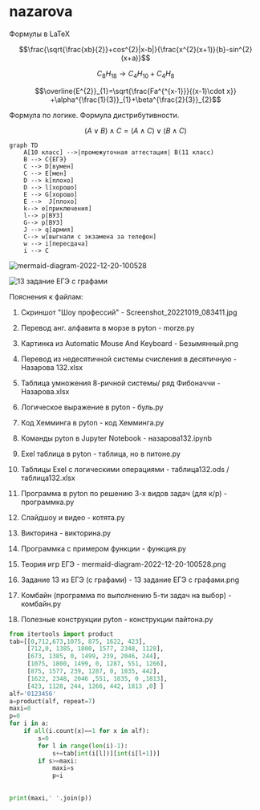 # nazarova
Формулы в LaTeX


$$\frac{\sqrt{\frac{xb}{2}}+cos^{2}|x-b|}{\frac{x^{2}(x+1)}{b}-sin^{2}(x+a)}$$


$$C_{8}H_{18}\to C_{4}H_{10}+C_{4}H_{8}$$


$$\overline{E^{2}}_{1}=\sqrt{\frac{Fa^{^{x-1}}}{(x-1)\cdot x}} +\alpha^{\frac{1}{3}}_{1}+\beta^{\frac{2}{3}}_{2}$$


Формула по логике. Формула дистрибутивности.


$$\left(A \vee  B\right)\wedge C=\left( A\wedge C \right)\vee \left( B\wedge C \right)$$

```mermaid
graph TD
    A[10 класс] -->|промежуточная аттестация| B(11 класс)
    B --> C{ЕГЭ}
    C --> D[вумен]
    C --> E[мен]
    D --> k[плохо]
    D --> l[хорошо]
    E --> G[хорошо]
    E -->  J[плохо]
    k--> e[приключения]
    l--> p[ВУЗ]
    G--> p[ВУЗ]
    J --> q[армия]
    C--> w[выгнали с экзамена за телефон]
    w --> i[пересдача]
    i --> C
```





![mermaid-diagram-2022-12-20-100528](https://user-images.githubusercontent.com/114457221/208572263-db0e770f-4385-4375-beca-5b70bf53c1c1.png)



![13 задание ЕГЭ с графами](https://user-images.githubusercontent.com/114457221/208807648-b5c8fdd9-657a-45d5-b46e-125d121f28bb.png)
 


Пояснения к файлам: 

1. Скриншот "Шоу профессий" - Screenshot_20221019_083411.jpg

2. Перевод анг. алфавита в морзе в pyton - morze.py

3. Картинка из Automatic Mouse And Keyboard - Безымянный.png

4. Перевод из недесятичной системы счисления в десятичную - Назарова 132.xlsx

5. Таблица умножения 8-ричной системы/ ряд Фибоначчи - Назарова.xlsx

6. Логическое выражение в pyton - буль.py

7. Код Хемминга в pyton - код Хемминга.py

8. Команды pyton в Jupyter Notebook - назарова132.ipynb

9. Exel таблица в pyton - таблица, но в питоне.py

10. Таблицы Exel с логическими операциями - таблица132.ods / таблица132.xlsx

11. Программа в pyton по решению 3-х видов задач (для к/р) - программка.py

12. Слайдшоу и видео - котята.py

13. Викторина - викторина.py

14. Программка с примером функции - функция.py

15. Теория игр ЕГЭ - mermaid-diagram-2022-12-20-100528.png

16. Задание 13 из ЕГЭ (с графами) - 13 задание ЕГЭ с графами.png

17. Комбайн (программа по выполнению 5-ти задач на выбор) - комбайн.py

18. Полезные конструкции pyton - конструкции пайтона.py






```python 
from itertools import product
tab=[[0,712,673,1075, 875, 1622, 423],
     [712,0, 1385, 1800, 1577, 2348, 1128],
     [673, 1385, 0, 1499, 239, 2046, 244],
     [1075, 1800, 1499, 0, 1287, 551, 1266],
     [875, 1577, 239, 1287, 0, 1835, 442],
     [1622, 2348, 2046 ,551, 1835, 0 ,1813],
     [423, 1128, 244, 1266, 442, 1813 ,0] ]
alf='0123456'
a=product(alf, repeat=7)
maxi=0
p=0
for i in a:
    if all(i.count(x)==1 for x in alf):
        s=0
        for l in range(len(i)-1):
            s+=tab[int(i[l])][int(i[l+1])]
        if s>=maxi:
            maxi=s
            p=i
                       
        
print(maxi,' '.join(p))
```
